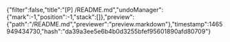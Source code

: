 {"filter":false,"title":"[P] /README.md","undoManager":{"mark":-1,"position":-1,"stack":[]},"preview":{"path":"/README.md","previewer":"preview.markdown"},"timestamp":1465949434730,"hash":"da39a3ee5e6b4b0d3255bfef95601890afd80709"}